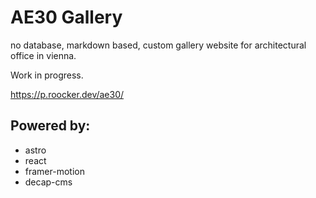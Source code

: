 # AE30 Gallery
no database, markdown based, custom gallery website for architectural office in vienna.

Work in progress.

https://p.roocker.dev/ae30/

## Powered by:
- astro
- react
- framer-motion
- decap-cms


